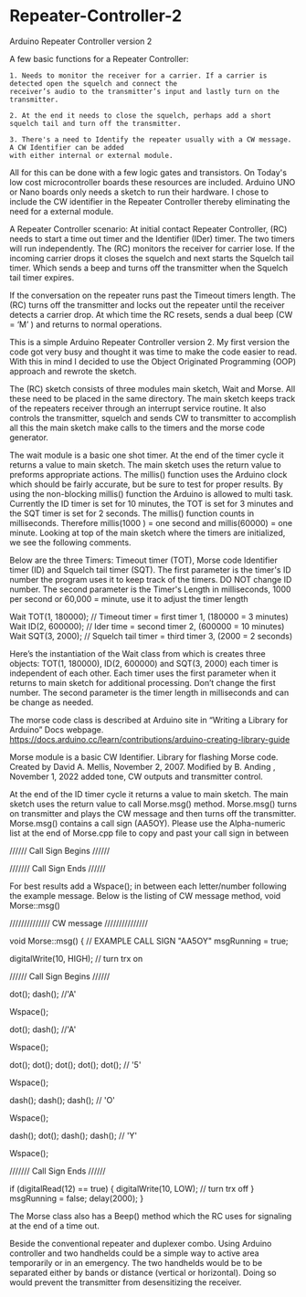 # Repeater-Controller-2
Arduino Repeater Controller version 2
       
A few basic functions for a Repeater Controller: 

    1. Needs to monitor the receiver for a carrier. If a carrier is detected open the squelch and connect the  
    receiver’s audio to the transmitter’s input and lastly turn on the transmitter.
    
    2. At the end it needs to close the squelch, perhaps add a short squelch tail and turn off the transmitter.
    
    3. There's a need to Identify the repeater usually with a CW message. A CW Identifier can be added 
    with either internal or external module.  
       

All for this can be done with a few logic gates and transistors. On Today's  low cost microcontroller  boards these resources are included. Arduino UNO or Nano boards only needs a sketch to run their hardware. I chose to include the CW identifier in the Repeater Controller thereby eliminating the need for a external module.

A Repeater Controller scenario: 
At initial contact Repeater Controller, (RC)  needs to start a time out timer and the Identifier (IDer) timer. The two timers will run independently. The (RC) monitors the receiver for carrier lose. If the incoming  carrier drops it closes the squelch and next starts the Squelch tail timer. Which sends a beep and turns off the transmitter when the Squelch tail timer expires. 

If the conversation on the repeater runs past the Timeout timers length. The (RC) turns off the transmitter and locks out the repeater until  the receiver detects a carrier drop. At which time the RC resets, sends a dual beep (CW = ‘M’ ) and returns to normal operations.

This is a simple Arduino Repeater Controller version 2. My first version the code got very busy and thought it was time to make the code easier to read. With this in mind I decided to use the Object Originated Programming  (OOP) approach and rewrote the sketch. 

The (RC) sketch consists of three modules main sketch, Wait and Morse. All these need to be placed in the same directory. The main sketch keeps track of the repeaters receiver through an interrupt service routine. It also controls the transmitter, squelch and sends CW to transmitter to accomplish all this the main sketch make calls to the timers and the morse code generator. 

The wait module is a basic one shot timer. At the end of the timer cycle it returns a value to main sketch. The main sketch uses the return value to preforms appropriate actions. The millis() function uses the Arduino clock which should be fairly accurate, but be sure to test for proper results. By using the non-blocking millis() function the Arduino is allowed to multi task. Currently the ID timer is set for 10 minutes, the TOT is set for 3 minutes and the SQT timer is set for 2 seconds. The millis() function counts in milliseconds. Therefore millis(1000 ) = one second and millis(60000) = one minute. Looking at top of the main sketch where the timers are initialized, we see the following comments. 

Below are the three Timers: Timeout timer (TOT), Morse code Identifier timer (ID) and Squelch tail timer (SQT). The first parameter is the timer's ID number the program uses it to keep track of the timers. DO NOT change ID number.
The second parameter is the Timer's Length in milliseconds, 1000 per second or 60,000 = minute, use it to adjust the timer length

Wait TOT(1, 180000); // Timeout timer = first timer 1, (180000 = 3 minutes)
Wait ID(2, 600000); // Ider time = second timer 2, (600000 = 10 minutes)
Wait SQT(3, 2000); // Squelch tail timer = third timer 3, (2000 = 2 seconds)

Here’s the instantiation of the Wait class from which is creates three objects: TOT(1, 180000), ID(2, 600000) and SQT(3, 2000) each timer is independent of each other. Each timer uses the first parameter when it returns to main sketch for additional processing. Don’t change the first number. The second parameter is the timer length in milliseconds and can be change as needed.

The morse code class is described at Arduino site in “Writing a Library for Arduino”
Docs webpage.  https://docs.arduino.cc/learn/contributions/arduino-creating-library-guide

  Morse module is a basic CW Identifier. 
  Library for flashing Morse code.
  Created by David A. Mellis, November 2, 2007.
  Modified by B. Anding , November 1, 2022
  added tone, CW outputs and transmitter control.

At the end of the ID timer cycle it returns a value to main sketch. The main sketch uses the return value to call Morse.msg() method. Morse.msg() turns on transmitter and plays the CW message and then turns off the transmitter. 
Morse.msg() contains a call sign (AA5OY). Please use the Alpha-numeric list at the end of Morse.cpp file to copy and past your call sign in between 

////// Call Sign Begins  //////
                
                
/////// Call Sign Ends  //////

For best results add a Wspace(); in between each letter/number following the example message.
Below is the listing of CW message method, void Morse::msg()

////////////// CW message  ///////////////

void Morse::msg()
{
  // EXAMPLE CALL SIGN "AA5OY"
  msgRunning = true;

  digitalWrite(10, HIGH); // turn trx on

  ////// Call Sign Begins  //////
  
  dot(); dash(); //'A'
  
  Wspace();
  
  dot(); dash(); //'A'
  
  Wspace();
  
  dot(); dot(); dot(); dot(); dot(); // '5'
  
  Wspace();
  
  dash(); dash(); dash(); // 'O'
  
  Wspace();
  
  dash();  dot();  dash(); dash(); // 'Y'
  
  Wspace();
  
  /////// Call Sign Ends  //////
  

  if (digitalRead(12) == true)
  {
    digitalWrite(10, LOW); // turn trx off
  }
  msgRunning = false;
  delay(2000);
}

The Morse class also has a Beep() method which the RC uses for signaling at the end of a time out. 

Beside the conventional repeater and duplexer combo.  Using Arduino controller and two handhelds could be a simple way to active area temporarily or in an emergency. The two handhelds would be to be separated either by bands or distance (vertical or horizontal). Doing so would prevent the transmitter from  desensitizing the receiver.
